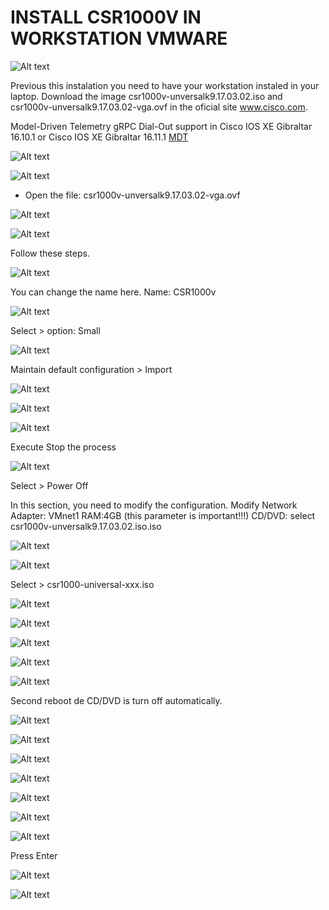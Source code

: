 # INSTALL CSR1000V IN WORKSTATION VMWARE

![Alt text](image-81.png)

Previous this instalation you need to have your workstation instaled in your laptop. Download the image csr1000v-unversalk9.17.03.02.iso and csr1000v-unversalk9.17.03.02-vga.ovf in the oficial site www.cisco.com.

Model-Driven Telemetry gRPC Dial-Out support in Cisco IOS XE Gibraltar 16.10.1 or Cisco IOS XE Gibraltar 16.11.1 [MDT](https://www.cisco.com/c/en/us/td/docs/ios-xml/ios/prog/configuration/173/b_173_programmability_cg/model_driven_telemetry.html)

![Alt text](image-21.png)

![Alt text](image-22.png)

+ Open the file: csr1000v-unversalk9.17.03.02-vga.ovf 

![Alt text](image-23.png)

![Alt text](image-24.png)

Follow these steps.

![Alt text](image-25.png)

You can change the name here.
Name: CSR1000v

![Alt text](image-26.png)

Select > option: Small

![Alt text](image-27.png)

Maintain default configuration > Import

![Alt text](image-28.png)

![Alt text](image-29.png)

![Alt text](image-30.png)

Execute Stop the process

![Alt text](image-31.png)

Select > Power Off

In this section, you need to modify the configuration.
Modify Network Adapter: VMnet1
RAM:4GB (this parameter is important!!!)
CD/DVD: select csr1000v-unversalk9.17.03.02.iso.iso

![Alt text](image-32.png)

![Alt text](image-33.png)

Select > csr1000-universal-xxx.iso

![Alt text](image-34.png)

![Alt text](image-35.png)

![Alt text](image-37.png)

![Alt text](image-38.png)

![Alt text](image-39.png)

Second reboot de CD/DVD is turn off automatically.

![Alt text](image-40.png)

![Alt text](image-41.png)

![Alt text](image-42.png)

![Alt text](image-43.png)

![Alt text](image-44.png)

![Alt text](image-45.png)

![Alt text](image-46.png)

Press Enter

![Alt text](image-47.png)

![Alt text](image-80.png)

